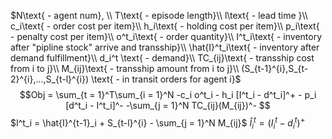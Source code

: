 $N\text{ - agent num}, \\
T\text{ - episode length}\\
l\text{ - lead time }\\
c_i\text{ - order cost per item}\\
h_i\text{ - holding cost per item}\\ p_i\text{ - penalty cost per item}\\
o^t_i\text{ - order quantity}\\
I^t_i\text{ - inventory after "pipline stock" arrive and transship}\\
\hat{I}^t_i\text{ - inventory after demand fulfillment}\\
d_i^t \text{ - demand}\\
TC_{ij}\text{ - transship cost from i to j}\\
M_{ij}\text{ - transship amount from i to j}\\
(S_{t-1}^{i},S_{t-2}^{i},...,S_{t-l}^{i}) \text{ -  in transit orders for agent i}$
 $$Obj = \sum_{t = 1}^T\sum_{i = 1}^N -c_i o^t_i  -  h_i [I^t_i - d^t_i]^+ - p_i [d^t_i - I^t_i]^- -\sum_{j = 1}^N  TC_{ij}(M_{ij})^- $$
 $I^t_i = \hat{I}^{t-1}_i + S_{t-l}^{i} - \sum_{j = 1}^N M_{ij}$
 $\hat{I}^{t}_i = (I^{t}_i-d_i^t)^+$
